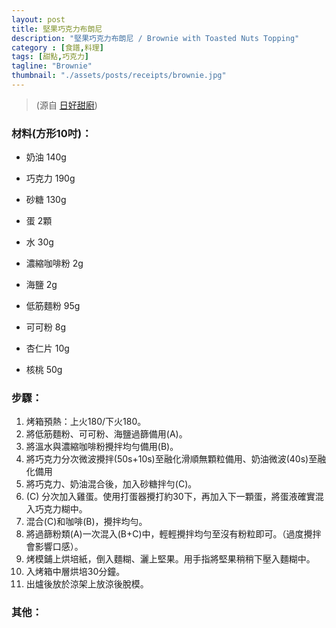 ```yaml
---
layout: post
title: 堅果巧克力布朗尼
description: "堅果巧克力布朗尼 / Brownie with Toasted Nuts Topping"
category : [食譜,料理]
tags: [甜點,巧克力]
tagline: "Brownie"
thumbnail: "./assets/posts/receipts/brownie.jpg"
---
```

> (源自 [日好甜廚](https://www.facebook.com/biendaybaking/))

### 材料(方形10吋)：  
- 奶油 140g  
- 巧克力 190g  
- 砂糖 130g  

- 蛋 2顆
 
- 水 30g  
- 濃縮咖啡粉 2g

- 海鹽 2g
- 低筋麵粉 95g  
- 可可粉 8g

- 杏仁片 10g 
- 核桃 50g

### 步驟： 

1. 烤箱預熱：上火180/下火180。
2. 將低筋麵粉、可可粉、海鹽過篩備用(A)。
3. 將溫水與濃縮咖啡粉攪拌均勻備用(B)。
4. 將巧克力分次微波攪拌(50s+10s)至融化滑順無顆粒備用、奶油微波(40s)至融化備用
5. 將巧克力、奶油混合後，加入砂糖拌勻(C)。
6. (C) 分次加入雞蛋。使用打蛋器攪打約30下，再加入下一顆蛋，將蛋液確實混入巧克力糊中。
7. 混合(C)和咖啡(B)，攪拌均勻。
8. 將過篩粉類(A)一次混入(B+C)中，輕輕攪拌均勻至沒有粉粒即可。（過度攪拌會影響口感）。
9. 烤模鋪上烘培紙，倒入麵糊、灑上堅果。用手指將堅果稍稍下壓入麵糊中。
10. 入烤箱中層烘培30分鐘。
11. 出爐後放於涼架上放涼後脫模。

### 其他：
